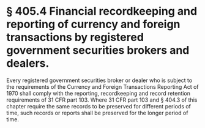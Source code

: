 # § 405.4   Financial recordkeeping and reporting of currency and foreign transactions by registered government securities brokers and dealers.

Every registered government securities broker or dealer who is subject to the requirements of the Currency and Foreign Transactions Reporting Act of 1970 shall comply with the reporting, recordkeeping and record retention requirements of 31 CFR part 103. Where 31 CFR part 103 and § 404.3 of this chapter require the same records to be preserved for different periods of time, such records or reports shall be preserved for the longer period of time. 




